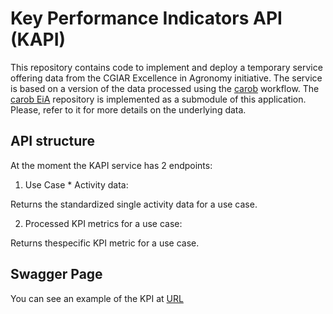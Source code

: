 # Key Performance Indicators API (KAPI)

This repository contains code to implement and deploy a temporary service offering data from the CGIAR Excellence in Agronomy initiative. The service is based on a version of the data processed using the [carob](https://github.com/reagro/carob) workflow. The [carob EiA](https://github.com/EiA2030/eia-carob) repository is implemented as a submodule of this application. Please, refer to it for more details on the underlying data.

## API structure

At the moment the KAPI service has 2 endpoints:

1. Use Case * Activity data:

Returns the standardized single activity data for a use case.

2. Processed KPI metrics for a use case:

Returns thespecific KPI metric for a use case.

## Swagger Page

You can see an example of the KPI at [URL](https://google.com)




